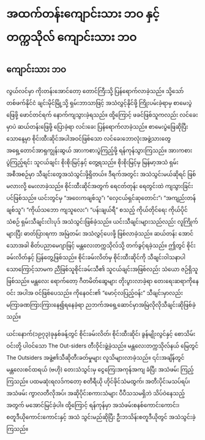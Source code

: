 # အထက်တန်းကျောင်းသား ဘဝ နှင့် တက္ကသိုလ် ကျောင်းသား ဘဝ

## ကျောင်းသား ဘဝ

လွယ်လင်မှာ ကိုးတန်းအောင်တော့ တောင်ကြီးသို့ ပြန်ရောက်လာခဲ့သည်။ သို့သော် တစ်ဖက်နိုင်ငံ ချင်းမိုင်မြို့သို့ ရှမ်းဘာသာဖြင့် အသံလွှင့်နိုင်ဖို့ ကြိုးပမ်းခဲ့ရာမှ စာမေးပွဲဖြေဖို့ ဖောင်တင်ရက် နောက်ကျသွားခဲ့ရသည်။ ထို့ကြောင့် ဖခင်ဖြစ်သူကလည်း လင်ခေးမှာပဲ ဆယ်တန်းဖြေဖို့ ပြောခဲ့ရာ လင်းခေး ပြန်ရောက်လာခဲ့သည်။ စာမေးပွဲဖြေဆိုပြီးသောနေ့မှာ စိုင်းထီးဆိုင်အပါအဝင်ဖြစ်သော လင်ခေးဘောလုံးအဖွဲ့သားတွေ အရှေ့တောင်အာရှကျွန်းဆွယ် အားကစားပွဲကြည့်ဖို့ ရန်ကုန်သွားကြသည်။ အားကစားပွဲကြည့်ရင်း သူငယ်ချင်း စိုးစိုးမြင့်နှင့် တွေ့ရသည်။ စိုးစိုးမြင့်မှ မြန်မာ့အသံ ရှမ်းအစီအစဉ်မှာ သီချင်းတွေအသံသွင်းဖို့ရှိတယ်။ ဒီရက်အတွင်း အသံသွင်းမယ်ဆိုရင် ဖြစ်မလားလို့ မေးလာခဲ့သည်။ စိုင်းထီးဆိုင်အတွက် ရေငတ်တုန်း ရေတွင်းထဲ ကျသွားခြင်းပင်ဖြစ်သည်။ ယင်းတွင်မှ “အဝေးကချစ်သူ”၊ “လှေငယ်ရှင်ဆုတောင်း”၊ “အကျည်းတန်ချစ်သူ”၊ “ကိုယ်သဘော ကျသူလေး”၊ “ပန်းချယ်ရီ” စသည့် ကိုယ်တိုင်ရေး ကိုယ်ပိုင်သံစဉ် ရှမ်းသီချင်းငါးပုဒ် အသံသွင်းဖြစ်ခဲ့သည်။ ယင်းသီချင်းများသည်လည်း လူကြိုက်များပြီး ဓာတ်ပြားရကာ အမြဲတမ်း အသံလွှင့်ပေးဖို့ ဖြစ်လာခဲ့သည်။ ဆယ်တန်း အောင်သောအခါ စိတ်ပညာမေဂျာဖြင့် မန္တလေးတက္ကသိုလ်သို့ တက်ခွင့်ရခဲ့သည်။ ဤတွင် စိုင်းခမ်းလိတ်နှင့် ပြန်တွေ့ဖြစ်သည်။ စိုင်းခမ်းလိတ်မှ စိုင်းထီးဆိုင်ကို သီချင်းဝါသနာပါသောကြောင့်သာမက ညီဖြစ်သူစိုင်းခမ်းသီ၏ သူငယ်ချင်းအဖြစ်လည်း သံယော ဇဉ်ရှိသူဖြစ်သည်။ မန္တလေး ရောက်တော့ ဂီတမိတ်ဆွေများ တိုးပွားလာခဲ့ရာ တေးရေးဆရာကိုနေဝင်း အပါအ ဝင်ဖြစ်ပေသည်။ ကိုနေဝင်း၏ “မောင့်လပြည့်ဝန်း” သီချင်းမှာလည်း မကြာခဏကြားကြားနေ၍ရနေခဲ့ရာ ညဘက်အရှေ့ဆောင်မှာအမြဲလိုလိုသီချင်းဆိုဖြစ်ခဲ့သည်။

ယင်းနောက်\(၁၉၇၃\)ခုနှစ်ခန့်တွင် စိုင်းခမ်းလိတ်၊ စိုင်းထီးဆိုင်၊ ခွန်မျိုးလွင်နှင့် စောသိမ်းဝင်းတို့ ပါဝင်သော The Out-siders တီးဝိုင်းဖွဲ့ခဲ့သည်။ မန္တလေးတက္ကသိုလ်နယ် မြေတွင် The Outsiders အဖွဲ့၏သီဆိုတီးခတ်မှုများ လူသိများလာခဲ့သည်။ ၎င်းအချိန်တွင် မန္တလေးစင်ထရယ် \(ဗဟို\) တေးသံသွင်းမှ ငွေကြေးအကုန်အကျ ခံပြီး အသံဖမ်း ကြည့်ကြသည်။ ပထမဆုံးရလဒ်ကတော့ စတီရီယို ဟိုင်ဖိုင်သံမထွက်၊ အတီးပိုင်းမသပ်ရပ်၊ အသံဖမ်း ကွာလတီလိုအပ်၊ အဆိုပိုင်းစကားသံများ ပီပီသသမရှိဘဲ သိပ်ဝဲနေသည့် အတွက် မအောင်မြင်ခဲ့ပါ။ ထို့ကြောင့် ရန်ကုန်မှာ အသံဖမ်းစနစ်ကောင်းကောင်း၊ စတူဒီယိုကောင်းကောင်းနှင့် အသံ သွင်းမည်ဆိုပြီး ဦးဘသိန်းစတူဒီယိုတွင် အသံသွင်းခဲ့ကြသည်။

